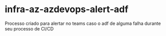 # infra-az-azdevops-alert-adf
Processo criado para alertar no teams caso o adf de alguma falha durante seu processo de CI/CD
